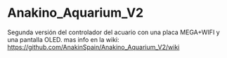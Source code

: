 # Anakino_Aquarium_V2
Segunda versión del controlador del acuario con una placa MEGA+WIFI y una pantalla OLED.
mas info en la wiki: https://github.com/AnakinSpain/Anakino_Aquarium_V2/wiki

